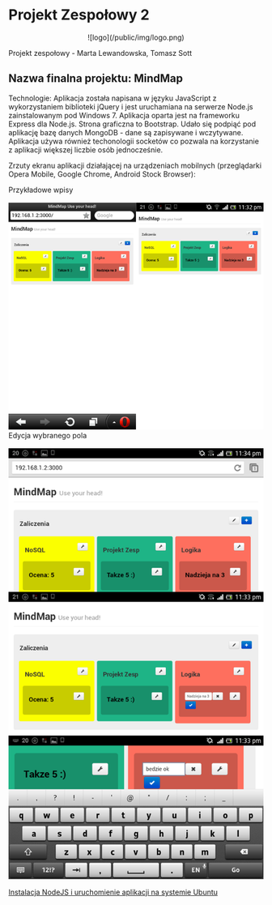 Projekt Zespołowy 2
==
<center> ![logo](/public/img/logo.png) </center>


Projekt zespołowy - Marta Lewandowska, Tomasz Sott



<h2> Nazwa finalna projektu: MindMap </h2>
Technologie: Aplikacja została napisana w języku JavaScript z wykorzystaniem biblioteki jQuery i jest uruchamiana na serwerze Node.js zainstalowanym pod Windows 7. Aplikacja oparta jest na frameworku Express dla Node.js. Strona graficzna to Bootstrap. Udało się podpiąć pod aplikację bazę danych MongoDB - dane są zapisywane i wczytywane. Aplikacja używa również techonologii socketów co pozwala na korzystanie z aplikacji większej liczbie osób jednocześnie.

Zrzuty ekranu aplikacji działającej na urządzeniach mobilnych (przeglądarki Opera Mobile, Google Chrome, Android Stock Browser):

Przykładowe wpisy <br/>
</br>
![MindMap na przeglądarkach mobilnych](screenshots/1.png "MindMap na przeglądarkach mobilnych")
Edycja wybranego pola <br/>
</br>
![MindMap edycja pola ](screenshots/2.png "MindMap edycja pola")


[Instalacja NodeJS i uruchomienie aplikacji na systemie Ubuntu](./ubuntu.md)
